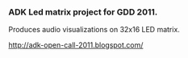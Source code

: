 ### ADK Led matrix project for GDD 2011.

Produces audio visualizations on 32x16 LED matrix.

http://adk-open-call-2011.blogspot.com/
